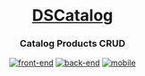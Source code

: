 <div align="center"> 

# [DSCatalog](https://leodelmiro-dscatalog.netlify.app/)

### Catalog Products CRUD

[![front-end](https://img.shields.io/badge/front--end-react-blue)](https://github.com/leodelmiro/dscatalog-bootcamp-devsuperior/tree/main/front-web)
[![back-end](https://img.shields.io/badge/back--end-spring-green)](https://github.com/leodelmiro/dscatalog-bootcamp-devsuperior/tree/main/backend)
[![mobile](https://img.shields.io/badge/mobile-react%20native-lightskyblue)](https://github.com/leodelmiro/dscatalog-bootcamp-devsuperior/tree/main/mobile)


</div>
